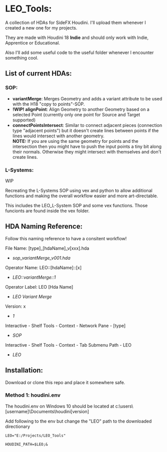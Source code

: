 # LEO_Tools:
A collection of HDAs for SideFX Houdini.
I'll upload them whenever I created a new one for my projects.

They are made with Houdini 18 **Indie** and should only work with Indie, Apprentice or Educational.

Also I'll add some useful code to the useful folder whenever I encounter something cool.

## List of current HDAs:
### SOP:
* **variantMerge**: Merges Geometry and adds a variant attribute to be used with the H18 "copy to points"-SOP.
* **!WIP! alignPoint**: Align Geometry to another Geometry based on a selected Point (currently only one point for Source and Target supported) 
* **connectPointsIntersect**: Similar to connect adjacent pieces (connection type "adjacent points") but it doesn't create lines between points if the lines would intersect with another geometry.  
  **NOTE:** If you are using the same geometry for points and the intersection then you might have to push the input points a tiny bit along their normals. Otherwise they might intersect with themselves and don't create lines.

### L-Systems:
WIP

Recreating the L-Systems SOP using vex and python to allow additional functions and making the overall workflow easier and more art-directable.

This includes the LEO_L-System SOP and some vex functions. Those funcionts are found inside the vex folder.


## HDA Naming Reference:
Follow this naming reference to have a consitent workflow!


File Name: [type]_[hdaName]_v[xxx].hda

  * *sop_variantMerge_v001.hda*

Operator Name: LEO::[hdaName]::[x]

  * *LEO::variantMerge::1*

Operator Label: LEO [Hda Name]

  * *LEO Variant Merge*

Version: x

  * *1*

Interactive - Shelf Tools - Context - Network Pane - [type]

  * *SOP*

Interactive - Shelf Tools - Context - Tab Submenu Path - LEO

  * *LEO*

## Installation:
Download or clone this repo and place it somewhere safe.

### Method 1: houdini.env
The houdini.env on Windows 10 should be located at c:\users\\[username]\Documents\houdini[version]

Add following to the env but change the "LEO" path to the downloaded directionary

```
LEO="E:/Projects/LEO_Tools"

HOUDINI_PATH=$LEO;&
```


